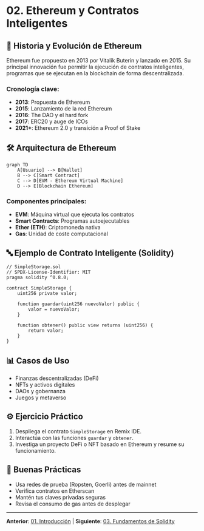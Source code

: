 # 02. Ethereum y Contratos Inteligentes

## 🌟 Historia y Evolución de Ethereum

Ethereum fue propuesto en 2013 por Vitalik Buterin y lanzado en 2015. Su principal innovación fue permitir la ejecución de contratos inteligentes, programas que se ejecutan en la blockchain de forma descentralizada.

### Cronología clave:
- **2013**: Propuesta de Ethereum
- **2015**: Lanzamiento de la red Ethereum
- **2016**: The DAO y el hard fork
- **2017**: ERC20 y auge de ICOs
- **2021+**: Ethereum 2.0 y transición a Proof of Stake

## 🛠️ Arquitectura de Ethereum

```mermaid
graph TD
	A[Usuario] --> B[Wallet]
	B --> C[Smart Contract]
	C --> D[EVM - Ethereum Virtual Machine]
	D --> E[Blockchain Ethereum]
```

### Componentes principales:
- **EVM**: Máquina virtual que ejecuta los contratos
- **Smart Contracts**: Programas autoejecutables
- **Ether (ETH)**: Criptomoneda nativa
- **Gas**: Unidad de coste computacional

## 🔤 Ejemplo de Contrato Inteligente (Solidity)

```solidity
// SimpleStorage.sol
// SPDX-License-Identifier: MIT
pragma solidity ^0.8.0;

contract SimpleStorage {
	uint256 private valor;

	function guardar(uint256 nuevoValor) public {
		valor = nuevoValor;
	}

	function obtener() public view returns (uint256) {
		return valor;
	}
}
```

## 📊 Casos de Uso

- Finanzas descentralizadas (DeFi)
- NFTs y activos digitales
- DAOs y gobernanza
- Juegos y metaverso

## ⚙️ Ejercicio Práctico

1. Despliega el contrato `SimpleStorage` en Remix IDE.
2. Interactúa con las funciones `guardar` y `obtener`.
3. Investiga un proyecto DeFi o NFT basado en Ethereum y resume su funcionamiento.

## 🎯 Buenas Prácticas

- Usa redes de prueba (Ropsten, Goerli) antes de mainnet
- Verifica contratos en Etherscan
- Mantén tus claves privadas seguras
- Revisa el consumo de gas antes de desplegar

---

**Anterior**: [01. Introducción](./01-introduccion.md) | **Siguiente**: [03. Fundamentos de Solidity](./03-fundamentos-solidity.md)
